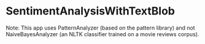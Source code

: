 # SentimentAnalysisWithTextBlob

Note: This app uses PatternAnalyzer (based on the pattern library) and not NaiveBayesAnalyzer (an NLTK classifier trained on a movie reviews corpus).
